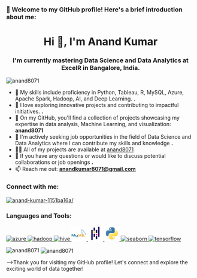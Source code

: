 ### 👋 Welcome to my GitHub profile! Here's a brief introduction about me:

<h1 align="center">Hi 👋, I'm Anand Kumar</h1>
<h3 align="center">I'm currently mastering Data Science and Data Analytics at ExcelR in Bangalore, India.</h3>
<p align="left"> <img src="https://komarev.com/ghpvc/?username=anand8071&label=Profile%20views&color=0e75b6&style=flat" alt="anand8071" /> </p>

- 🔭 My skills include proficiency in Python, Tableau, R, MySQL, Azure, Apache Spark, Hadoop, AI, and Deep Learning. **.**
- 🌱 I love exploring innovative projects and contributing to impactful initiatives. **.**
- 👯 On my GitHub, you'll find a collection of projects showcasing my expertise in data analysis, Machine Learning, and visualization: **anand8071**
- 🤝 I'm actively seeking job opportunities in the field of Data Science and Data Analytics where I can contribute my skills and knowledge **.**
- 👨‍💻 All of my projects are available at [anand8071](anand8071)
- 💬 If you have any questions or would like to discuss potential collaborations or job openings **.**
- 📫 Reach me out: **anandkumar8071@gmail.com**
<h3 align="left">Connect with me:</h3>
<p align="left">
<a href="https://linkedin.com/in/anand-kumar-1151ba16a/" target="blank"><img align="center" src="https://raw.githubusercontent.com/rahuldkjain/github-profile-readme-generator/master/src/images/icons/Social/linked-in-alt.svg" alt="anand-kumar-1151ba16a/" height="30" width="40" /></a>
</p>
<h3 align="left">Languages and Tools:</h3>
<p align="left"> <a href="https://azure.microsoft.com/en-in/" target="_blank" rel="noreferrer"> <img src="https://www.vectorlogo.zone/logos/microsoft_azure/microsoft_azure-icon.svg" alt="azure" width="40" height="40"/> </a> <a href="https://hadoop.apache.org/" target="_blank" rel="noreferrer"> <img src="https://www.vectorlogo.zone/logos/apache_hadoop/apache_hadoop-icon.svg" alt="hadoop" width="40" height="40"/> </a> <a href="https://hive.apache.org/" target="_blank" rel="noreferrer"> <img src="https://www.vectorlogo.zone/logos/apache_hive/apache_hive-icon.svg" alt="hive" width="40" height="40"/> </a> <a href="https://www.mysql.com/" target="_blank" rel="noreferrer"> <img src="https://raw.githubusercontent.com/devicons/devicon/master/icons/mysql/mysql-original-wordmark.svg" alt="mysql" width="40" height="40"/> </a> <a href="https://pandas.pydata.org/" target="_blank" rel="noreferrer"> <img src="https://raw.githubusercontent.com/devicons/devicon/2ae2a900d2f041da66e950e4d48052658d850630/icons/pandas/pandas-original.svg" alt="pandas" width="40" height="40"/> </a> <a href="https://www.python.org" target="_blank" rel="noreferrer"> <img src="https://raw.githubusercontent.com/devicons/devicon/master/icons/python/python-original.svg" alt="python" width="40" height="40"/> </a> <a href="https://seaborn.pydata.org/" target="_blank" rel="noreferrer"> <img src="https://seaborn.pydata.org/_images/logo-mark-lightbg.svg" alt="seaborn" width="40" height="40"/> </a> <a href="https://www.tensorflow.org" target="_blank" rel="noreferrer"> <img src="https://www.vectorlogo.zone/logos/tensorflow/tensorflow-icon.svg" alt="tensorflow" width="40" height="40"/> </a> </p>
<p><img align="left" src="https://github-readme-stats.vercel.app/api/top-langs?username=anand8071&show_icons=true&locale=en&layout=compact" alt="anand8071" /></p>
<p>&nbsp;<img align="center" src="https://github-readme-stats.vercel.app/api?username=anand8071&show_icons=true&locale=en" alt="anand8071" /></p>
-->Thank you for visiting my GitHub profile! Let's connect and explore the exciting world of data together!  
